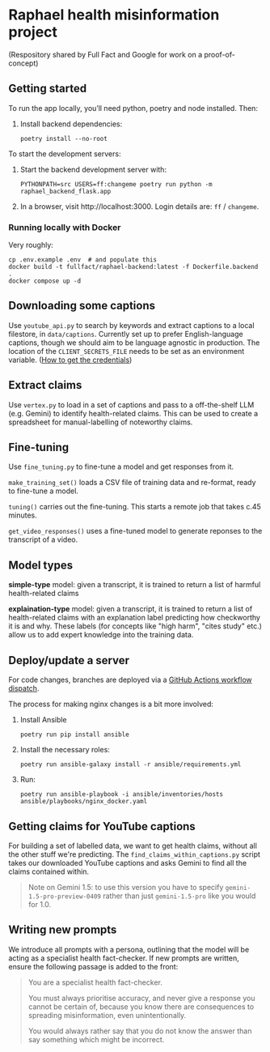 # Raphael health misinformation project

(Respository shared by Full Fact and Google for work on a proof-of-concept)

## Getting started

To run the app locally, you’ll need python, poetry and node installed. Then:

1. Install backend dependencies:
   ```
   poetry install --no-root
   ```

To start the development servers:

1. Start the backend development server with:
   ```
   PYTHONPATH=src USERS=ff:changeme poetry run python -m raphael_backend_flask.app
   ```
2. In a browser, visit http://localhost:3000. Login details are: `ff` / `changeme`.

### Running locally with Docker

Very roughly:

```
cp .env.example .env  # and populate this
docker build -t fullfact/raphael-backend:latest -f Dockerfile.backend .
docker compose up -d
```

## Downloading some captions

Use `youtube_api.py` to search by keywords and extract captions to a local filestore, in `data/captions`. Currently set up to prefer English-language captions, though we should aim to be language agnostic in production. The location of the `CLIENT_SECRETS_FILE` needs to be set as an environment variable. ([How to get the credentials](https://developers.google.com/youtube/v3/quickstart/python))

## Extract claims

Use `vertex.py` to load in a set of captions and pass to a off-the-shelf LLM (e.g. Gemini) to identify health-related claims. This can be used to create a spreadsheet for manual-labelling of noteworthy claims.

## Fine-tuning

Use `fine_tuning.py` to fine-tune a model and get responses from it.

`make_training_set()` loads a CSV file of training data and re-format, ready to fine-tune a model.

`tuning()` carries out the fine-tuning. This starts a remote job that takes c.45 minutes.

`get_video_responses()` uses a fine-tuned model to generate reponses to the transcript of a video.

## Model types

**simple-type** model: given a transcript, it is trained to return a list of harmful health-related claims 

**explaination-type** model: given a transcript, it is trained to return a list of health-related claims with an explanation label predicting how checkworthy it is and why. These labels (for concepts like "high harm", "cites study" etc.) allow us to add expert knowledge into the training data.

## Deploy/update a server

For code changes, branches are deployed via a [GitHub Actions workflow dispatch](https://github.com/FullFact/health-misinfo-shared/actions/workflows/ci.yml).

The process for making nginx changes is a bit more involved:

1. Install Ansible
   ```
   poetry run pip install ansible
   ```
2. Install the necessary roles:
   ```
   poetry run ansible-galaxy install -r ansible/requirements.yml
   ```
2. Run:
   ```
   poetry run ansible-playbook -i ansible/inventories/hosts ansible/playbooks/nginx_docker.yaml
   ```

## Getting claims for YouTube captions

For building a set of labelled data, we want to get health claims, without all the other stuff we're predicting.
The `find_claims_within_captions.py` script takes our downloaded YouTube captions and asks Gemini to find all the claims contained within.

> Note on Gemini 1.5: to use this version you have to specify `gemini-1.5-pro-preview-0409` rather than just `gemini-1.5-pro` like you would for 1.0.

## Writing new prompts

We introduce all prompts with a persona, outlining that the model will be acting as a specialist health fact-checker. If new prompts are written, ensure the following passage is added to the front:

> You are a specialist health fact-checker.
>
> You must always prioritise accuracy, and never give a response you cannot be certain of, because you know there are consequences to spreading misinformation, even unintentionally.
>
> You would always rather say that you do not know the answer than say something which might be incorrect.
